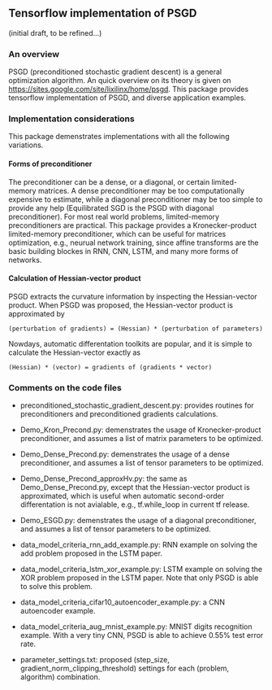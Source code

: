 ## Tensorflow implementation of PSGD
(initial draft, to be refined...)
### An overview
PSGD (preconditioned stochastic gradient descent) is a general optimization algorithm. An quick overview on its theory is given on https://sites.google.com/site/lixilinx/home/psgd. This package provides tensorflow implementation of PSGD, and diverse application examples.
### Implementation considerations
This package demenstrates implementations with all the following variations.  
#### Forms of preconditioner
The preconditioner can be a dense, or a diagonal, or certain limited-memory matrices. A dense preconditioner may be too computationally expensive to estimate, while a diagonal preconditioner may be too simple to provide any help (Equilibrated SGD is the PSGD with diagonal preconditioner). For most real world problems, limited-memory preconditioners are practical. This package provides a Kronecker-product limited-memory preconditioner, which can be useful for matrices optimization, e.g., neurual network training, since affine transforms are the basic building blockes in RNN, CNN, LSTM, and many more forms of networks. 
#### Calculation of Hessian-vector product
PSGD extracts the curvature information by inspecting the Hessian-vector product. When PSGD was proposed, the Hessian-vector product is approximated by

    (perturbation of gradients) = (Hessian) * (perturbation of parameters) 
Nowdays, automatic differentation toolkits are popular, and it is simple to calculate the Hessian-vector exactly as

    (Hessian) * (vector) = gradients of (gradients * vector)
### Comments on the code files
* preconditioned_stochastic_gradient_descent.py: provides routines for preconditioners and preconditioned gradients calculations. 

* Demo_Kron_Precond.py: demenstrates the usage of Kronecker-product preconditioner, and assumes a list of matrix parameters to be optimized. 

* Demo_Dense_Precond.py: demenstrates the usage of a dense preconditioner, and assumes a list of tensor parameters to be optimized. 

* Demo_Dense_Precond_approxHv.py: the same as Demo_Dense_Precond.py, except that the Hessian-vector product is approximated, which is useful when automatic second-order differentation is not avialable, e.g., tf.while_loop in current tf release.

* Demo_ESGD.py: demenstrates the usage of a diagonal preconditioner, and assumes a list of tensor parameters to be optimized.

* data_model_criteria_rnn_add_example.py: RNN example on solving the add problem proposed in the LSTM paper.

* data_model_criteria_lstm_xor_example.py: LSTM example on solving the XOR problem proposed in the LSTM paper. Note that only PSGD is able to solve this problem. 

* data_model_criteria_cifar10_autoencoder_example.py: a CNN autoencoder example. 

* data_model_criteria_aug_mnist_example.py: MNIST digits recognition example. With a very tiny CNN, PSGD is able to achieve 0.55% test error rate.

* parameter_settings.txt: proposed (step_size, gradient_norm_clipping_threshold) settings for each (problem, algorithm) combination.



